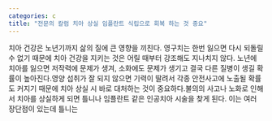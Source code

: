 ```yaml
---
categories: c
title: "전문의 칼럼 치아 상실 임플란트 식립으로 회복 하는 것 중요"
---
```

치아 건강은 노년기까지 삶의 질에 큰 영향을 끼친다. 영구치는 한번 잃으면 다시 되돌릴 수 없기 때문에 치아 건강을 지키는 것은 어릴 때부터 강조해도 지나치지 않다. 노년에 치아를 잃으면 저작력에 문제가 생겨, 소화에도 문제가 생기고 결국 다른 질병이 생길 확률이 높아진다.영양 섭취가 잘 되지 않으면 기력이 딸려서 각종 안전사고에 노출될 확률도 커지기 때문에 치아 상실 시 바로 대처하는 것이 중요하다.불의의 사고나 노화로 인해서 치아를 상실하게 되면 틀니나 임플란트 같은 인공치아 시술을 찾게 된다. 이는 여러 장단점이 있는데 틀니는